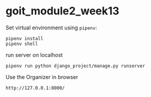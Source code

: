 # goit_module2_week13

Set virtual environment using `pipenv`:
```
pipenv install
pipenv shell
```

run server on localhost
```
pipenv run python django_project/manage.py runserver
```

Use the Organizer in browser
```
http://127.0.0.1:8000/
```
